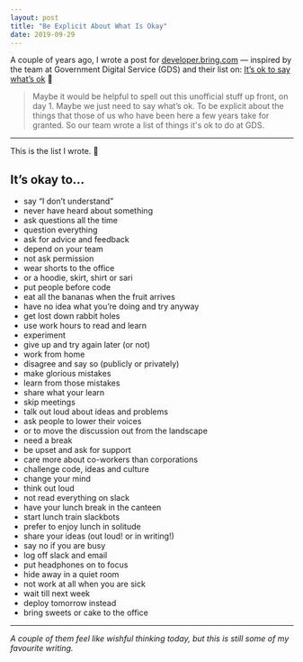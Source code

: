 ```yaml
---
layout: post
title: "Be Explicit About What Is Okay"
date: 2019-09-29
---
```


A couple of years ago, I wrote a post for [developer.bring.com](https://developer.bring.com/blog/yes-its-okay/) — inspired by the team at Government Digital Service (GDS) and their list on: [It’s ok to say what’s ok](https://gds.blog.gov.uk/2016/05/25/its-ok-to-say-whats-ok/) 🙌

> Maybe it would be helpful to spell out this unofficial stuff up front, on day 1. Maybe we just need to say what’s ok. To be explicit about the things that those of us who have been here a few years take for granted. So our team wrote a list of things it's ok to do at GDS.

---

This is the list I wrote. 💖

## It’s okay to…

- say “I don’t understand”
- never have heard about something
- ask questions all the time
- question everything
- ask for advice and feedback
- depend on your team
- not ask permission
- wear shorts to the office
- or a hoodie, skirt, shirt or sari
- put people before code
- eat all the bananas when the fruit arrives
- have no idea what you’re doing and try anyway
- get lost down rabbit holes
- use work hours to read and learn
- experiment
- give up and try again later (or not)
- work from home
- disagree and say so (publicly or privately)
- make glorious mistakes
- learn from those mistakes
- share what your learn
- skip meetings
- talk out loud about ideas and problems
- ask people to lower their voices
- or to move the discussion out from the landscape
- need a break
- be upset and ask for support
- care more about co-workers than corporations
- challenge code, ideas and culture
- change your mind
- think out loud
- not read everything on slack
- have your lunch break in the canteen
- start lunch train slackbots
- prefer to enjoy lunch in solitude
- share your ideas (out loud! or in writing!)
- say no if you are busy
- log off slack and email
- put headphones on to focus
- hide away in a quiet room
- not work at all when you are sick
- wait till next week
- deploy tomorrow instead
- bring sweets or cake to the office

---

_A couple of them feel like wishful thinking today, but this is still some of my favourite writing._
